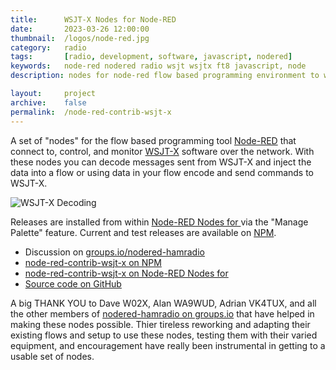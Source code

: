 ```yaml
---
title: 		WSJT-X Nodes for Node-RED
date: 		2023-03-26 12:00:00
thumbnail: 	/logos/node-red.jpg
category: 	radio
tags: 		[radio, development, software, javascript, nodered]
keywords:   node-red nodered radio wsjt wsjtx ft8 javascript, node
description: nodes for node-red flow based programming environment to work with WSJT-X software

layout:     project
archive:	false
permalink:  /node-red-contrib-wsjt-x
---
```

A set of "nodes" for the flow based programming tool [Node-RED](https://nodered.org) that connect to, control, and monitor [WSJT-X](https://wsjt.sourceforge.io/wsjtx.html) software over the network. With these nodes you can decode messages sent from WSJT-X and inject the data into a flow or using data in your flow encode and send commands to WSJT-X.

![WSJT-X Decoding]({{site.baseurl}}/assets/projects/wsjt-x-decode.png)

Releases are installed from within [Node-RED Nodes for ](https://nodered.org) via the "Manage Palette" feature. Current and test releases are available on [NPM](https://www.npmjs.com/package/node-red-contrib-flexradio).

* Discussion on [groups.io/nodered-hamradio](https://groups.io/g/nodered-hamradio)
* [node-red-contrib-wsjt-x on NPM](https://www.npmjs.com/package/node-red-contrib-wsjt-x)
* [node-red-contrib-wsjt-x on Node-RED Nodes for ](https://flows.nodered.org/node/node-red-contrib-wsjt-x)
* [Source code on GitHub](https://github.com/stephenhouser/node-red-contrib-wsjt-x)

<!-- * [Tutorial Videos on YouTube](https://www.youtube.com/playlist?list=PLFeSzqhDMutUQJwLXwDYo94M8RThH9I6U) (playlist) -->

A big THANK YOU to Dave W02X, Alan WA9WUD, Adrian VK4TUX, and all the other members of [nodered-hamradio on groups.io](](https://groups.io/g/nodered-hamradio)) that have helped in making these nodes possible. Thier tireless reworking and adapting their existing flows and setup to use these nodes, testing them with their varied equipment, and encouragement have really been instrumental in getting to a usable set of nodes.
